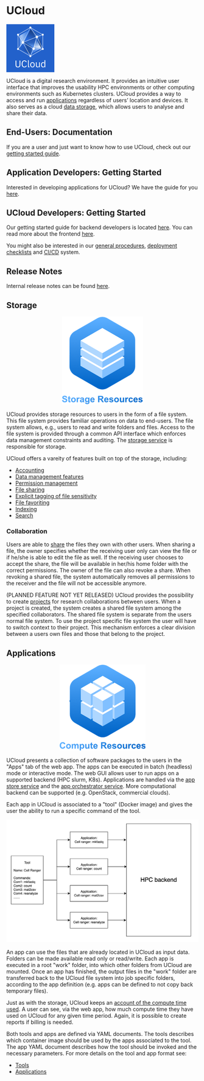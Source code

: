 # UCloud

<img src="wiki/logo.png" width="25%" align="center">

UCloud is a digital research environment. It provides an intuitive user
interface that improves the usability HPC environments or other computing
environments such as Kubernetes clusters. UCloud provides a way to access and
run [applications](#applications) regardless of users’ location and devices. It
also serves as a cloud [data storage](#storage), which allows users to
analyse and share their data.

<!-- TOOD Maybe talk about how this is an integrated platform. -->

## End-Users: Documentation

If you are a user and just want to know how to use UCloud, check out our
[getting started guide](https://escience.sdu.dk/index.php/sducloud/). 

## Application Developers: Getting Started

Interested in developing applications for UCloud? We have the guide for you
[here](./app-store-service/README.md).

## UCloud Developers: Getting Started

Our getting started guide for backend developers is located
[here](./service-common/wiki/getting_started.md). You can read more about the
frontend [here](./frontend-web/README.md).

You might also be interested in our [general
procedures](./infrastructure/wiki/README.md), [deployment
checklists](./service-common/wiki/deployment.md) and
[CI/CD](./infrastructure/wiki/Jenkins.md) system.

## Release Notes

Internal release notes can be found [here](wiki/release-notes.md).

## Storage

<p align="center"><img src="wiki/storage.png"></p>

UCloud provides storage resources to users in the form of a file system. This
file system provides familiar operations on data to end-users. The file
system allows, e.g., users to read and write folders and files. Access to the
file system is provided through a common API interface which enforces data
management constraints and auditing. The [storage
service](./storage-service/README.md) is responsible for storage.

UCloud offers a vareity of features built on top of the storage, including:

- [Accounting](./accounting-storage-service/README.md)
- [Data management features](./storage-service/wiki/sensitivity.md)
- [Permission management](./storage-service/wiki/permissions.md)
- [File sharing](./share-service/README.md)
- [Explicit tagging of file sensitivity](./storage-service/wiki/sensitivity.md)
- [File favoriting](./file-favorite-service/README.md)
- [Indexing](./indexing-service/README.md)
- [Search](./filesearch-service/README.md)

### Collaboration

Users are able to [share](./share-service/README.md) the files they own with other users.
When sharing a file, the owner specifies whether the receiving user only can
view the file or if he/she is able to edit the file as well. If the receiving
user chooses to accept the share, the file will be available in her/his home
folder with the correct permissions. The owner of the file can also revoke a
share. When revoking a shared file, the system automatically removes all
permissions to the receiver and the file will not be accessible anymore.

(PLANNED FEATURE NOT YET RELEASED) UCloud provides the possibility to create
[projects](./project-service/README.md) for research collaborations between
users. When a project is created, the system creates a shared file system
among the specified collaborators. The shared file system is separate from the
users normal file system. To use the project specific file system the user will
have to switch context to their project. This mechanism enforces a clear
division between a users own files and those that belong to the project.

## Applications


<p align="center"><img src="wiki/compute.png"></p>

UCloud presents a collection of software packages to the users in the "Apps"
tab of the web app. The apps can be executed in batch (headless) mode or
interactive mode. The web GUI allows user to run apps on a supported backend
(HPC slurm, K8s). Applications are handled via the [app store
service](./app-store-service/README.md) and the [app orchestrator
service](./app-orchestrator-service/README.md). More computational backend can be supported
(e.g. OpenStack, commercial clouds).

Each app in UCloud is associated to a "tool" (Docker image) and gives the user
the ability to run a specific command of the tool. 

![Application to tool association](./wiki/ApplicationAndTool.png)

An app can use the files that are already located in UCloud as input data.
Folders can be made available read only or read/write. Each app is executed in a
root "work" folder, into which other folders from UCloud are mounted. Once an
app has finished, the output files in the "work" folder are transferred back to
the UCloud file system into job specific folders, according to the app
definition (e.g. apps can be defined to not copy back temporary files).

Just as with the storage, UCloud keeps an [account of the compute time
used](./accounting-compute-service/README.md). A user can see, via the web app, how much
compute time they have used on UCloud for any given time period. Again, it is
possible to create reports if billing is needed.

Both tools and apps are defined via YAML documents. The tools describes which
container image should be used by the apps associated to the tool. The app YAML
document describes how the tool should be invoked and the necessary parameters.
For more details on the tool and app format see:
 - [Tools](./app-store-service/wiki/tools.md)
 - [Applications](./app-store-service/wiki/apps.md)

